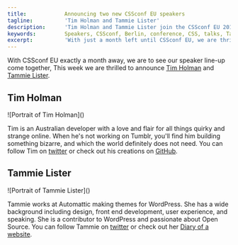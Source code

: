 ```yaml
---
title:            Announcing two new CSSconf EU speakers 
tagline:          'Tim Holman and Tammie Lister'
description:      'Tim Holman and Tammie Lister join the CSSconf EU 2015 line-up'
keywords:         Speakers, CSSconf, Berlin, conference, CSS, talks, Tammie, Lister, Tim, Holman
excerpt:          'With just a month left until CSSconf EU, we are thrilled to announce two new additions to our 2015 line-up: Tim Holman and Tammie Lister'
---
```


With CSSconf EU exactly a month away, we are  to see our speaker line-up come together, This week we are thrilled to announce <a href="http://twitter.com/twholman" target="_blank">Tim Holman</a> and <a href="https://twitter.com/karmatosed" target="_blank">Tammie Lister</a>.

## Tim Holman

<div class="blog-img blog-img--right">
  ![Portrait of Tim Holman]()
</div>

Tim is an Australian developer with a love and flair for all things quirky and strange online. When he's not working on Tumblr, you'll find him building something bizarre, and which the world definitely does not need. You can follow Tim on <a href="http://twitter.com/twholman" target="_blank">twitter</a> or check out his creations on <a href="https://github.com/tholman" target="_blank">GitHub</a>.

## Tammie Lister

<div class="blog-img blog-img--right">
  ![Portrait of Tammie Lister]()
</div>

Tammie works at Automattic making themes for WordPress. She has a wide background including design, front end development, user experience, and speaking. She is a contributor to WordPress and passionate about Open Source. You can follow Tammie on <a href="https://twitter.com/karmatosed" target="_blank">twitter</a> or check out her <a href="http://diaryofawebsite.com/">Diary of a website</a>.

